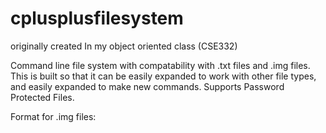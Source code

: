 # cplusplusfilesystem
originally created In my object oriented class (CSE332)

Command line file system with compatability with .txt files and .img files. This is built so that it can be easily expanded to work with other file types, and easily expanded to make new commands. Supports Password Protected Files.


Format for .img files:
